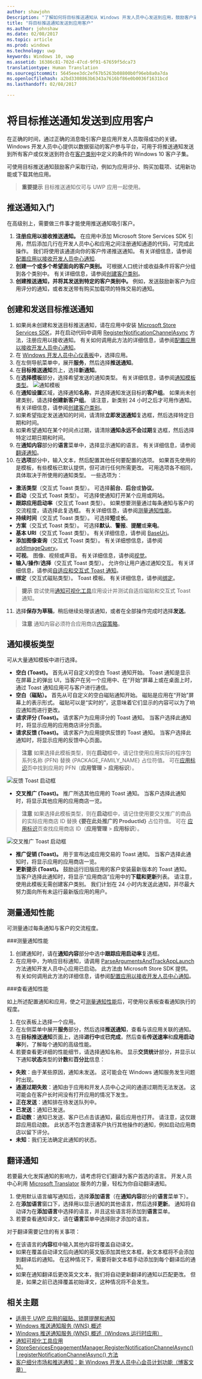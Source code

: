 ```yaml
---
author: shawjohn
Description: "了解如何将目标推送通知从 Windows 开发人员中心发送到应用，鼓励客户采取行动，例如为应用评分或购买加载项。"
title: "将目标推送通知发送到应用客户"
ms.author: johnshaw
ms.date: 02/08/2017
ms.topic: article
ms.prod: windows
ms.technology: uwp
keywords: Windows 10, uwp
ms.assetid: 16386c81-702d-47cd-9f91-67659f5dca73
translationtype: Human Translation
ms.sourcegitcommit: 5645eee3dc2ef67b5263b08800b0f96eb8a0a7da
ms.openlocfilehash: a2bd3308863b6343a7616bf86e0b0036f1631bcd
ms.lasthandoff: 02/08/2017

---
```


# <a name="send-targeted-push-notifications-to-your-apps-customers"></a>将目标推送通知发送到应用客户

在正确的时间，通过正确的消息吸引客户是应用开发人员取得成功的关键。 Windows 开发人员中心提供以数据驱动的客户参与平台，可用于将推送通知发送到所有客户或仅发送到符合在[客户类别](create-customer-segments.md)中定义的条件的 Windows 10 客户子集。

可使用目标推送通知鼓励客户采取行动，例如为应用评分、购买加载项、试用新功能或下载其他应用。

> **重要提示** 目标推送通知仅可与 UWP 应用一起使用。

## <a name="getting-started-with-push-notifications"></a>推送通知入门

在高级别上，需要做三件事才能使用推送通知吸引客户。
1. **注册应用以接收推送通知。** 在应用中添加 Microsoft Store Services SDK 引用，然后添加几行在开发人员中心和应用之间注册通知通道的代码，可完成此操作。 我们将使用该通道向你的客户传递推送通知。 有关详细信息，请参阅[配置应用以接收开发人员中心通知](../monetize/configure-your-app-to-receive-dev-center-notifications.md).
2. **创建一个或多个希望面向的客户类别。** 可根据人口统计或收益条件将客户分组到各个类别中。 有关详细信息，请参阅[创建客户类别](create-customer-segments.md)。
3. **创建推送通知，并将其发送到特定的客户类别中。** 例如，发送鼓励新客户为应用评分的通知，或者发送带有购买加载项的特殊交易的通知。

## <a name="to-create-and-send-a-targeted-push-notification"></a>创建和发送目标推送通知

1. 如果尚未创建和发送目标推送通知，请在应用中安装 [Microsoft Store Services SDK](http://aka.ms/store-em-sdk)，并在启动代码中调用 [RegisterNotificationChannelAsync](https://msdn.microsoft.com/library/windows/apps/mt771190.aspx) 方法，注册应用以接收通知。 有关如何调用此方法的详细信息，请参阅[配置应用以接收开发人员中心通知](../monetize/configure-your-app-to-receive-dev-center-notifications.md)。
2.    在 [Windows 开发人员中心仪表板](https://developer.microsoft.com/dashboard/overview)中，选择应用。
3.    在左侧导航菜单中，展开**服务**，然后选择**推送通知**。
4.    在**目标推送通知**页上，选择**新通知**。
5.    在**选择模板**部分，选择希望发送的通知类型。 有关详细信息，请参阅[通知模板类型](#notification-template-types)。
  ![通知模板](images/push-notifications-template.png)
6.    在**通知设置**区域，选择通知**名称**，并选择通知发送目标的**客户组**。
如果尚未创建类别，请选择**创建新客户组**。 请注意，新类别 24 小时之后才可用作通知。 有关详细信息，请参阅[创建客户类别](create-customer-segments.md)。
7.    如果希望指定发送通知的时间，请清除**立即发送通知**复选框，然后选择特定日期和时间。
8.    如果希望通知在某个时间点过期，请清除**通知永远不会过期**复选框，然后选择特定过期日期和时间。
9.    在**通知内容**部分的**语言**菜单中，选择显示通知的语言。 有关详细信息，请参阅[翻译通知](#translate-your-notifications)。
10.    在**选项**部分中，输入文本，然后配置其他任何要配置的选项。 如果首先使用的是模板，有些模板已默认提供，但可进行任何所需更改。
   可用选项各不相同，具体取决于所使用的通知类型。 一些选项为：
   - **激活类型**（交互式 Toast 类型）。 可选择**前台**、**后台**或**协议**。
   - **启动**（交互式 Toast 类型）。 可选择使通知打开某个应用或网站。
   - **跟踪应用启动率**（交互式 Toast 类型）。 如果想要测量通过每条通知与客户的交流程度，请选择此复选框。 有关详细信息，请参阅[测量通知性能](#measure-notification-performance)。
   - **持续时间**（交互式 Toast 类型）。 可选择**短**或**长**。
   - **方案**（交互式 Toast 类型）。 可选择**默认**、**警报**、**提醒**或**来电**。
   - **基本 URI**（交互式 Toast 类型）。 有关详细信息，请参阅 [BaseUri](https://msdn.microsoft.com/library/windows/apps/br208712)。
   - **添加图像查询**（交互式 Toast 类型）。 有关详细想信息，请参阅 [addImageQuery](https://msdn.microsoft.com/library/windows/apps/br230847)。
   - **可视**。 图像、视频或声音。 有关详细信息，请参阅[视觉](https://msdn.microsoft.com/library/windows/apps/br230847)。
   - **输入**/**操作**/**选择**（交互式 Toast 类型）。 允许你让用户通过通知交互。 有关详细信息，请参阅[自适应和交互式 Toast 通知](../controls-and-patterns/tiles-and-notifications-adaptive-interactive-toasts.md#actions)。
   - **绑定**（交互式磁贴类型）。 Toast 模板。 有关详细信息，请参阅[绑定](https://msdn.microsoft.com/library/windows/apps/br230843)。

   > **提示** 尝试使用[通知可视化工具](https://www.microsoft.com/store/apps/9nblggh5xsl1)应用设计并测试自适应磁贴和交互式 Toast 通知。

11.    选择**保存为草稿**，稍后继续处理该通知，或者在全部操作完成时选择**发送**。

> **注意** 通知内容必须符合应用商店[内容策略](https://msdn.microsoft.com/library/windows/apps/dn764944.aspx#content_policies)。

## <a name="notification-template-types"></a>通知模板类型

可从大量通知模板中进行选择。

-    **空白 (Toast)。** 首先从可自定义的空白 Toast 通知开始。 Toast 通知是显示在屏幕上的弹出 UI，当客户在另一个应用中、在“开始”屏幕上或在桌面上时，通过 Toast 通知应用可与客户进行通信。
-    **空白（磁贴）。** 首先从可自定义的空白磁贴通知开始。 磁贴是应用在“开始”屏幕上的表示形式。 磁贴可以是“实时的”，这意味着它们显示的内容可以为了响应通知而进行更改。
-    **请求评分 (Toast)。** 请求客户为应用评分的 Toast 通知。 当客户选择此通知时，将显示应用的应用商店评分页面。
-    **请求反馈 (Toast)。** 请求客户为应用提供反馈的 Toast 通知。 当客户选择此通知时，将显示应用的反馈中心页面。
   > **注意** 如果选择此模板类型，则在**启动**框中，请记住使用应用实际的程序包系列名称 (PFN) 替换 {PACKAGE_FAMILY_NAME} 占位符值。 可在[应用标识](view-app-identity-details.md)页中找到应用的 PFN（**应用管理** > **应用标识**）。

   ![反馈 Toast 启动框](images/push-notifications-feedback-toast-launch-box.png)
-    **交叉推广 (Toast)。** 推广所选其他应用的 Toast 通知。 当客户选择此通知时，将显示其他应用的应用商店一览。
  > **注意** 如果选择此模板类型，则在**启动**框中，请记住使用要交叉推广的商品的实际应用商店 ID 替换 **{要在此处推广的 ProductId}** 占位符值。 可在 [应用标识](view-app-identity-details.md)页查找应用商店 ID（**应用管理** > **应用标识**）。

  ![交叉推广 Toast 启动框](images/push-notifications-promote-toast-launch-box.png)
-    **推广促销 (Toast)。** 用于宣布达成应用交易的 Toast 通知。 当客户选择此通知时，将显示应用的应用商店一览。
- **更新提示 (Toast)。** 鼓励运行旧版应用的客户安装最新版本的 Toast 通知。 当客户选择此通知时，将显示“应用商店”应用中的**下载和更新**列表。 请注意，使用此模板无需创建客户类别。 我们计划在 24 小时内发送此通知，并尽最大努力面向所有未运行最新版应用的用户。

## <a name="measure-notification-performance"></a>测量通知性能

可测量通过每条通知与客户的交流程度。

###<a name="to-measure-notification-performance"></a>测量通知性能

1.    创建通知时，请在**通知内容**部分中选中**跟踪应用启动率**复选框。
2.    在应用中，为响应目标通知，请调用 [ParseArgumentsAndTrackAppLaunch](https://msdn.microsoft.com/library/windows/apps/microsoft.services.store.engagement.storeservicesengagementmanager.parseargumentsandtrackapplaunch.aspx) 方法通知开发人员中心应用已启动。 此方法由 Microsoft Store SDK 提供。 有关如何调用此方法的详细信息，请参阅[配置应用以接收开发人员中心通知](../monetize/configure-your-app-to-receive-dev-center-notifications.md)。

###<a name="to-view-notification-performance"></a>查看通知性能

如上所述配置通知和应用，使之可[测量通知性能](#to-measure-notification-performance)后，可使用仪表板查看通知执行的程度。

1.  在仪表板上选择一个应用。
2.  在左侧菜单中展开**服务**部分，然后选择**推送通知**，查看与该应用关联的通知。
3.    在**目标推送通知**页面上，选择**进行中**或**已完成**，然后查看**传送速率**和**应用启动率**列，了解每个通知的高级性能。
4.  若要查看更详细的性能细节，请选择通知名称。 显示**交货统计**部分，并显示以下通知**状态**类型的**计数**和**百分比**信息：
 - **失败**：由于某些原因，通知未发送。 这可能会在 Windows 通知服务发生问题时出现。
 - **通道过期失败**：通知由于应用和开发人员中心之间的通道过期而无法发送。 这可能会在客户长时间没有打开应用的情况下发生。
 - **正在发送**：通知排在待发送队列中。
 - **已发送**：通知已发送。
 - **启动数**：通知已发送、客户已点击该通知，最后应用也打开。 请注意，这仅跟踪应用启动数。 此状态不包含邀请客户执行其他操作的通知，例如启动应用商店以留下评分。
 - **未知**：我们无法确定此通知的状态。

## <a name="translate-your-notifications"></a>翻译通知

若要最大化发挥通知的影响力，请考虑将它们翻译为客户首选的语言。 开发人员中心利用 [Microsoft Translator](https://msdn.microsoft.com/library/dd576287.aspx) 服务的力量，轻松为你自动翻译通知。

1.    使用默认语言编写通知后，选择**添加语言**（在**通知内容**部分的**语言**菜单下）。
2.    在**添加语言**窗口下，选择用以显示通知的其他语言，然后选择**更新**。
通知将自动译为在**添加语言**中选择的语言，并且这些语言将添加到**语言**菜单。
3.    若要查看通知译文，请在**语言**菜单中选择刚才添加的语言。

对于翻译需要记住的有关事项：
 - 在该语言的**内容**框中输入其他内容将覆盖自动译文。
 - 如果在覆盖自动译文后向通知的英文版添加其他文本框，新文本框将不会添加到翻译后的通知。 在这种情况下，需要将新文本框手动添加到每个翻译后的通知。
 - 如果在通知翻译后更改英文文本，我们将自动更新翻译的通知以匹配更改。 但是，如果之前已选择覆盖初始译文，这种情况将不会发生。

## <a name="related-topics"></a>相关主题
- [适用于 UWP 应用的磁贴、锁屏提醒和通知](../controls-and-patterns/tiles-badges-notifications.md)
- [Windows 推送通知服务 (WNS) 概述](../controls-and-patterns/tiles-and-notifications-windows-push-notification-services--wns--overview.md)
- [Windows 推送通知服务 (WNS) 概述（Windows 运行时应用）](https://msdn.microsoft.com/library/windows/apps/hh913756.aspx)
- [通知可视化工具应用](https://www.microsoft.com/store/apps/9nblggh5xsl1)
- [StoreServicesEngagementManager.RegisterNotificationChannelAsync() | registerNotificationChannelAsync() 方法](https://msdn.microsoft.com/library/windows/apps/mt771190.aspx)
- [客户细分市场和推送通知：新 Windows 开发人员中心会员计划功能（博客文章）](https://blogs.windows.com/buildingapps/2016/08/17/customer-segmentation-and-push-notifications-a-new-windows-dev-center-insider-program-feature/#XTuCqrG8G5IMgWew.97)

